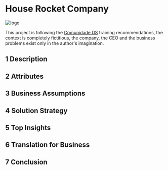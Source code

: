 # House Rocket Company

<img src="https://user-images.githubusercontent.com/000.png" alt="logo" style="zoom:100%;" />

This project is following the [Comunidade DS](https://www.comunidadedatascience.com/comunidade-ds/) training recommendations, the context is completely fictitious, the company, the CEO and the business problems exist only in the author's imagination.

## 1 Description

## 2 Attributes

## 3 Business Assumptions

## 4 Solution Strategy

## 5 Top Insights

## 6 Translation for Business

## 7 Conclusion
